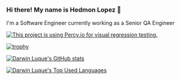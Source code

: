 ### Hi there! My name is Hedmon Lopez 👋

I'm a Software  Engineer currently working as a Senior QA  Engineer 

[![This project is using Percy.io for visual regression testing.](https://percy.io/static/images/percy-badge.svg)](https://percy.io/ce83f4d6/beaches.com)

[![trophy](https://github-profile-trophy.vercel.app/?username=hedmon84&theme=onedark&count_private=true)](https://github.com/ryo-ma/github-profile-trophy)

[![Darwin Luque's GitHub stats](https://github-readme-stats.vercel.app/api?username=hedmon84&show_icons=true&theme=synthwave&count_private=true)](https://github.com/hedmon84)

[![Darwin Luque's Top Used Languages](https://github-readme-stats.vercel.app/api/top-langs/?username=hedmon84&layout=compact&theme=radical&count_private=true)](https://github.com/hedmon84)
